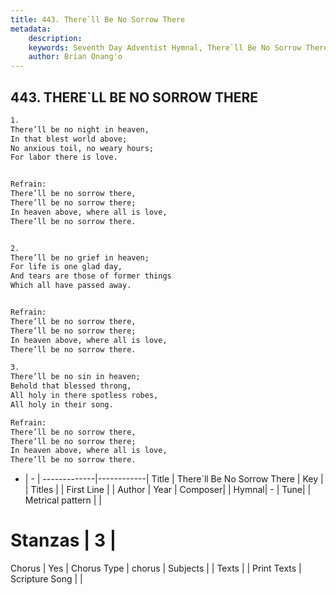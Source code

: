 ```yaml
---
title: 443. There`ll Be No Sorrow There
metadata:
    description: 
    keywords: Seventh Day Adventist Hymnal, There`ll Be No Sorrow There, , 
    author: Brian Onang'o
---
```



## 443. THERE`LL BE NO SORROW THERE

```txt
1.
There’ll be no night in heaven,
In that blest world above;
No anxious toil, no weary hours;
For labor there is love.


Refrain:
There’ll be no sorrow there,
There’ll be no sorrow there;
In heaven above, where all is love,
There’ll be no sorrow there.


2.
There’ll be no grief in heaven;
For life is one glad day,
And tears are those of former things
Which all have passed away.


Refrain:
There’ll be no sorrow there,
There’ll be no sorrow there;
In heaven above, where all is love,
There’ll be no sorrow there.

3.
There’ll be no sin in heaven;
Behold that blessed throng,
All holy in there spotless robes,
All holy in their song.

Refrain:
There’ll be no sorrow there,
There’ll be no sorrow there;
In heaven above, where all is love,
There’ll be no sorrow there.

```

- |   -  |
-------------|------------|
Title | There`ll Be No Sorrow There |
Key |  |
Titles |  |
First Line |  |
Author | 
Year | 
Composer|  |
Hymnal|  - |
Tune|  |
Metrical pattern | |
# Stanzas | 3 |
Chorus | Yes |
Chorus Type | chorus |
Subjects |  |
Texts |  |
Print Texts | 
Scripture Song |  |
  
